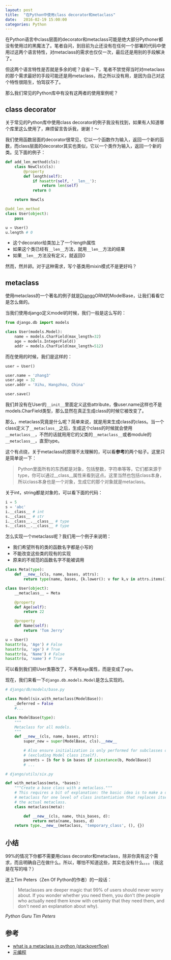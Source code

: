 ```yaml
---
layout: post
title:  "在Python中使用class decorator和metaclass"
date:   2016-02-19 15:00:00
categories: Python
---
```

在Python语言中class层面的decorator和metaclass可能是绝大部分Pythoner都没有使用过的黑魔法了。笔者自问，到目前为止还没有在任何一个部署的代码中使用过这两个语言特性，对metaclass的需求也仅仅一次，最后还是用别的手段解决了。

但这两个语言特性是否就是多余的呢？自省一下，笔者不禁觉得当时对metaclass的那个需求最好的手段可能还是用metaclass，而之所以没有用，是因为自己对这个特性很陌生，怕驾驭不了。

那么我们常见的Python库中有没有这两者的使用案例呢？

## class decorator

关于常见的Python库中使用class decorator的例子我没有找到，如果有人知道哪个库里这么使用了，麻烦留言告诉我，谢谢！～

我们使用函数层面的decorator很常见，它以一个函数作为输入，返回一个新的函数，而class层面的decorator其实也类似，它以一个类作为输入，返回一个新的类。见下面的例子：

```python
def add_len_method(cls):
    class NewCls(cls):
        @property
        def length(self):
            if hasattr(self, '__len__'):
                return len(self)
            return 0

    return NewCls

@add_len_method
class User(object):
    pass

u = User()
u.length # 0
```

* 这个decorator给类加上了一个length属性
* 如果这个类已经有`__len__`方法，就用`__len__`方法的结果
* 如果`__len__`方法没有定义，就返回0

然而，然并卵。对于这种需求，写个基类用mixin模式不是更好吗？

## metaclass

使用metaclass的一个著名的例子就是[Django](https://www.djangoproject.com/)ORM的ModelBase，让我们看看它是怎么做的。

当我们使用django定义model的时候，我们一般是这么写的：

```python
from django.db import models

class User(models.Model):
    name = models.CharField(max_length=32)
    age = models.IntegerField()
    addr = models.CharField(max_length=512)
```

而在使用的时候，我们是这样的：

```python
user = User()

user.name = 'zhang3'
user.age = 32
user.addr = 'Xihu, Hangzhou, China'

user.save()
```

我们并没有在User的`__init__`里面定义这些attribute，像user.name这样也不是models.CharField类型，那么显然在真正生成class的时候它被改变了。

那么，metaclass究竟是什么呢？简单来说，就是用来生成class的class。当一个class定义了`__metaclass__`之后，生成这个class的时候就会使用`__metaclass__`，不然的话就用用它的父类的`__metaclass__`或者module的`__metaclass__`，直至type。

这个有点绕，关于metaclass的原理不太理解的，可以看**参考**的两个帖子。这里只是简单说一下：

>Python里面所有的东西都是对象，包括整数，字符串等等，它们都来源于type，你可以通过__class__属性来看到这点。这里当然也包括class本身，所以class本身也是一个对象，生成它的那个对象就是metaclass。

关于int，string都是对象的，可以看下面的代码：

```python
i = 5
s = 'abc'
i.__class__ # int
s.__class__ # str
i.__class__.__class__ # type
s.__class__.__class__ # type
```

怎么实现一个metaclass呢？我们用一个例子来说明：

* 我们希望所有的类的函数名字都是小写的
* 不能改变这些类的现有的实现
* 原来的不规范的函数名字不能被调用

```python
class Meta(type):
    def __new__(cls, name, bases, attrs):
        return type(name, bases, {k.lower(): v for k,v in attrs.items()})

class User(object):
    __metaclass__ = Meta

    @property
    def Age(self):
        return 22

    @property
    def Name(self):
        return 'Tom Jerry'

u = User()
hasattr(u, 'Age') # False
hasattr(u, 'age') # True
hasattr(u, 'Name') # False
hasattr(u, 'name') # True
```

可以看到我们把User类篡改了，不再有`Age`属性，而是变成了`age`。

现在，我们来看一下`django.db.models.Model`是怎么实现的。

```python
# django/db/models/base.py

class Model(six.with_metaclass(ModelBase)):
    _deferred = False
    #...

class ModelBase(type):
    """
    Metaclass for all models.
    """
    def __new__(cls, name, bases, attrs):
        super_new = super(ModelBase, cls).__new__

        # Also ensure initialization is only performed for subclasses of Model
        # (excluding Model class itself).
        parents = [b for b in bases if isinstance(b, ModelBase)]
        # ...

# django/utils/six.py

def with_metaclass(meta, *bases):
    """Create a base class with a metaclass."""
    # This requires a bit of explanation: the basic idea is to make a dummy
    # metaclass for one level of class instantiation that replaces itself with
    # the actual metaclass.
    class metaclass(meta):

        def __new__(cls, name, this_bases, d):
            return meta(name, bases, d)
    return type.__new__(metaclass, 'temporary_class', (), {})
```

## 小结

99%的情况下你都不需要用class decorator和metaclass，除非你真有这个需求，而且明确自己在做什么。所以，哪怕不知道这些，其实也没有什么。。。（我这是在写的啥？）

送上Tim Peters（Zen Of Python的作者）的一段话：

>Metaclasses are deeper magic that 99% of users should never worry about. If you wonder whether you need them, you don't (the people who actually need them know with certainty that they need them, and don't need an explanation about why).

*Python Guru Tim Peters*

## 参考

* [what is a metaclass in python (stackoverflow)](http://stackoverflow.com/questions/100003/what-is-a-metaclass-in-python)
* [元编程](http://pycon.b0.upaiyun.com/ppt/shell909090-meta-class.html)
